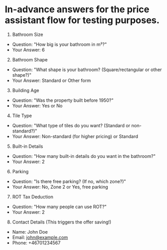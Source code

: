 # In-advance answers for the price assistant flow for testing purposes.

1. Bathroom Size
  - Question: "How big is your bathroom in m²?"
  - Your Answer: 6

2. Bathroom Shape
- Question: "What shape is your bathroom? (Square/rectangular or other shape?)"
- Your Answer: Standard or Other form

3. Building Age
- Question: "Was the property built before 1950?"
- Your Answer: Yes or No

4. Tile Type
- Question: "What type of tiles do you want? (Standard or non-standard?)"
- Your Answer: Non-standard (for higher pricing) or Standard

5. Built-in Details
- Question: "How many built-in details do you want in the bathroom?"
- Your Answer: 2

6. Parking
- Question: "Is there free parking? (If no, which zone?)"
- Your Answer: No, Zone 2 or Yes, free parking

7. ROT Tax Deduction
- Question: "How many people can use ROT?"
- Your Answer: 2

8. Contact Details (This triggers the offer saving!)
- Name: John Doe
- Email: john@example.com
- Phone: +46701234567